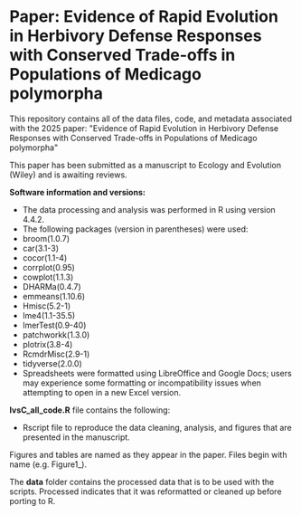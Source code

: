 # Paper: Evidence of Rapid Evolution in Herbivory Defense Responses with Conserved Trade-offs in Populations of Medicago polymorpha

This repository contains all of the data files, code, and metadata associated with the 2025 paper: "Evidence of Rapid Evolution in Herbivory Defense Responses with Conserved Trade-offs in Populations of Medicago polymorpha"

This paper has been submitted as a manuscript to Ecology and Evolution (Wiley) and is awaiting reviews. 

**Software information and versions:**
- The data processing and analysis was performed in R using version 4.4.2.
- The following packages  (version in parentheses) were used:
-   broom(1.0.7)
-   car(3.1-3)
-   cocor(1.1-4)
-   corrplot(0.95)
-   cowplot(1.1.3)
-   DHARMa(0.4.7)
-   emmeans(1.10.6)
-   Hmisc(5.2-1)
-   lme4(1.1-35.5)
-   lmerTest(0.9-40)
-   patchworkk(1.3.0)
-   plotrix(3.8-4)
-   RcmdrMisc(2.9-1)
-   tidyverse(2.0.0)
- Spreadsheets were formatted using LibreOffice and Google Docs; users may experience some formatting or incompatibility issues when attempting to open in a new Excel version.

**IvsC_all_code.R** file contains the following:
- Rscript file to reproduce the data cleaning, analysis, and figures that are presented in the manuscript.

Figures and tables are named as they appear in the paper. Files begin with name (e.g. Figure1_).

The **data** folder contains the processed data that is to be used with the scripts. Processed indicates that it was reformatted or cleaned up before porting to R. 
